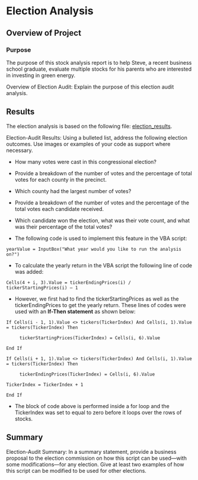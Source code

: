 # Election Analysis

## Overview of Project

### Purpose
The purpose of this stock analysis report is to help Steve, a recent business school graduate, evaluate multiple stocks for his parents who are interested in investing in green energy. 

Overview of Election Audit: Explain the purpose of this election audit analysis.

## Results
The election analysis is based on the following file: [election_results](Resources/election_results.csv).

Election-Audit Results: Using a bulleted list, address the following election outcomes. Use images or examples of your code as support where necessary.

* How many votes were cast in this congressional election?
* Provide a breakdown of the number of votes and the percentage of total votes for each county in the precinct.
* Which county had the largest number of votes?
* Provide a breakdown of the number of votes and the percentage of the total votes each candidate received.
* Which candidate won the election, what was their vote count, and what was their percentage of the total votes?


* The following code is used to implement this feature in the VBA script:

```
yearValue = InputBox("What year would you like to run the analysis on?")
```


* To calculate the yearly return in the VBA script the following line of code was added:
 
```
Cells(4 + i, 3).Value = tickerEndingPrices(i) / tickerStartingPrices(i) – 1
```

* However, we first had to find the tickerStartingPrices as well as the tickerEndingPrices to get the yearly return. These lines of codes were used with an **If-Then statement** as shown below:

```
If Cells(i - 1, 1).Value <> tickers(TickerIndex) And Cells(i, 1).Value = tickers(TickerIndex) Then
     
     tickerStartingPrices(TickerIndex) = Cells(i, 6).Value

End If

If Cells(i + 1, 1).Value <> tickers(TickerIndex) And Cells(i, 1).Value = tickers(TickerIndex) Then
     
     tickerEndingPrices(TickerIndex) = Cells(i, 6).Value
                
TickerIndex = TickerIndex + 1
            
End If
```

* The block of code above is performed inside a for loop and the TickerIndex was set to equal to zero before it loops over the rows of stocks.


## Summary
Election-Audit Summary: In a summary statement, provide a business proposal to the election commission on how this script can be used—with some modifications—for any election. Give at least two examples of how this script can be modified to be used for other elections.
